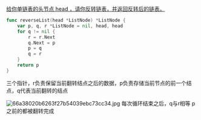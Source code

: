 [给你单链表的头节点 head ，请你反转链表，并返回反转后的链表。](https://leetcode.cn/problems/reverse-linked-list/description/?envType=study-plan-v2&envId=top-100-liked#Popover19-toggle:~:text=%E7%BB%99%E4%BD%A0%E5%8D%95%E9%93%BE%E8%A1%A8%E7%9A%84%E5%A4%B4%E8%8A%82%E7%82%B9%20head%20%EF%BC%8C%E8%AF%B7%E4%BD%A0%E5%8F%8D%E8%BD%AC%E9%93%BE%E8%A1%A8%EF%BC%8C%E5%B9%B6%E8%BF%94%E5%9B%9E%E5%8F%8D%E8%BD%AC%E5%90%8E%E7%9A%84%E9%93%BE%E8%A1%A8%E3%80%82)

```go
func reverseList(head *ListNode) *ListNode {
	var p, q, r *ListNode = nil, head, head
	for q != nil {
		r = r.Next
		q.Next = p
		p = q
		q = r
	}
	return p
}
```
三个指针，r负责保留当前翻转结点之后的数据，p负责存储当前节点的前一个结点，q代表当前翻转的结点

![66a38020b6263f27b54039ebc73cc34.jpg](https://yaaame-1317851743.cos.ap-beijing.myqcloud.com/66a38020b6263f27b54039ebc73cc34.jpg)
每次循环结束之后，q与r相等 p之前的都被翻转完成